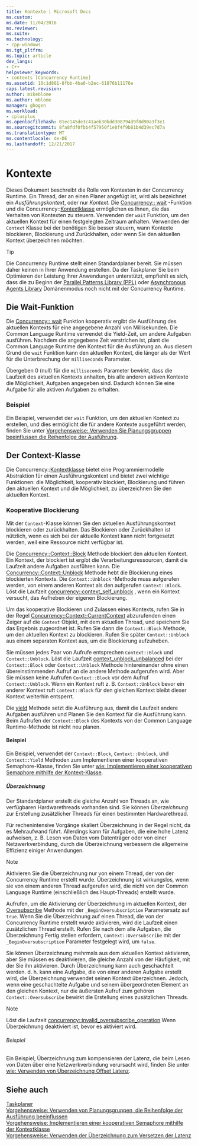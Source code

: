 ```yaml
---
title: Kontexte | Microsoft Docs
ms.custom: 
ms.date: 11/04/2016
ms.reviewer: 
ms.suite: 
ms.technology:
- cpp-windows
ms.tgt_pltfrm: 
ms.topic: article
dev_langs:
- C++
helpviewer_keywords:
- contexts [Concurrency Runtime]
ms.assetid: 10c1d861-8fbb-4ba0-b2ec-61876b11176e
caps.latest.revision: 
author: mikeblome
ms.author: mblome
manager: ghogen
ms.workload:
- cplusplus
ms.openlocfilehash: 01ec145de3c41aeb30bdd308794d9f8d90a3f3e1
ms.sourcegitcommit: 8fa8fdf0fbb4f57950f1e8f4f9b81b4d39ec7d7a
ms.translationtype: MT
ms.contentlocale: de-DE
ms.lasthandoff: 12/21/2017
---
```

# <a name="contexts"></a>Kontexte

Dieses Dokument beschreibt die Rolle von Kontexten in der Concurrency Runtime. Ein Thread, der an einen Planer angefügt ist, wird als bezeichnet ein *Ausführungskontext*, oder nur *Kontext*. Die [Concurrency:: wait](reference/concurrency-namespace-functions.md#wait) -Funktion und die Concurrency::[Kontextklasse](../../parallel/concrt/reference/context-class.md) ermöglichen es Ihnen, die das Verhalten von Kontexten zu steuern. Verwenden der `wait` Funktion, um den aktuellen Kontext für einen festgelegten Zeitraum anhalten. Verwenden der `Context` Klasse bei der benötigen Sie besser steuern, wann Kontexte blockieren, Blockierung und Zurückhalten, oder wenn Sie den aktuellen Kontext überzeichnen möchten.  
  
> [!TIP]
>  Die Concurrency Runtime stellt einen Standardplaner bereit. Sie müssen daher keinen in Ihrer Anwendung erstellen. Da der Taskplaner Sie beim Optimieren der Leistung Ihrer Anwendungen unterstützt, empfiehlt es sich, dass die zu Beginn der [Parallel Patterns Library (PPL)](../../parallel/concrt/parallel-patterns-library-ppl.md) oder [Asynchronous Agents Library](../../parallel/concrt/asynchronous-agents-library.md) Domänenmodus noch nicht mit der Concurrency Runtime.  
  
## <a name="the-wait-function"></a>Die Wait-Funktion  

 Die [Concurrency:: wait](reference/concurrency-namespace-functions.md#wait) Funktion kooperativ ergibt die Ausführung des aktuellen Kontexts für eine angegebene Anzahl von Millisekunden. Die Common Language Runtime verwendet die Yield-Zeit, um andere Aufgaben ausführen. Nachdem die angegebene Zeit verstrichen ist, plant die Common Language Runtime den Kontext für die Ausführung an. Aus diesem Grund die `wait` Funktion kann den aktuellen Kontext, die länger als der Wert für die Unterbrechung der `milliseconds` Parameter.  
  
 Übergeben 0 (null) für die `milliseconds` Parameter bewirkt, dass die Laufzeit des aktuellen Kontexts anhalten, bis alle anderen aktiven Kontexte die Möglichkeit, Aufgaben angegeben sind. Dadurch können Sie eine Aufgabe für alle aktiven Aufgaben zu erhalten.  
  
### <a name="example"></a>Beispiel  
 Ein Beispiel, verwendet der `wait` Funktion, um den aktuellen Kontext zu erstellen, und dies ermöglicht die für andere Kontexte ausgeführt werden, finden Sie unter [Vorgehensweise: Verwenden Sie Planungsgruppen beeinflussen die Reihenfolge der Ausführung](../../parallel/concrt/how-to-use-schedule-groups-to-influence-order-of-execution.md).  
  
## <a name="the-context-class"></a>Der Context-Klasse  
 Die Concurrency::[Kontextklasse](../../parallel/concrt/reference/context-class.md) bietet eine Programmiermodelle Abstraktion für einen Ausführungskontext und bietet zwei wichtige Funktionen: die Möglichkeit, kooperativ blockiert, Blockierung und führen den aktuellen Kontext und die Möglichkeit, zu überzeichnen Sie den aktuellen Kontext.  
  
### <a name="cooperative-blocking"></a>Kooperative Blockierung  
 Mit der `Context`-Klasse können Sie den aktuellen Ausführungskontext blockieren oder zurückhalten. Das Blockieren oder Zurückhalten ist nützlich, wenn es sich bei der aktuelle Kontext kann nicht fortgesetzt werden, weil eine Ressource nicht verfügbar ist.  
  

 Die [Concurrency::Context::Block](reference/context-class.md#block) Methode blockiert den aktuellen Kontext. Ein Kontext, der blockiert ist ergibt die Verarbeitungsressourcen, damit die Laufzeit andere Aufgaben ausführen kann. Die [Concurrency::Context::Unblock](reference/context-class.md#unblock) Methode hebt die Blockierung eines blockierten Kontexts. Die `Context::Unblock` -Methode muss aufgerufen werden, von einem anderen Kontext als den aufgerufen `Context::Block`. Löst die Laufzeit [concurrency::context_self_unblock](../../parallel/concrt/reference/context-self-unblock-class.md) , wenn ein Kontext versucht, das Aufheben der eigenen Blockierung.  
  
 Um das kooperative Blockieren und Zulassen eines Kontexts, rufen Sie in der Regel [Concurrency::Context::CurrentContext](reference/context-class.md#currentcontext) abzurufenden einen Zeiger auf die `Context` Objekt, mit dem aktuellen Thread, und speichern Sie das Ergebnis zugeordnet ist. Rufen Sie dann die `Context::Block` Methode, um den aktuellen Kontext zu blockieren. Rufen Sie später `Context::Unblock` aus einem separaten Kontext aus, um die Blockierung aufzuheben.  
  
 Sie müssen jedes Paar von Aufrufe entsprechen `Context::Block` und `Context::Unblock`. Löst die Laufzeit [context_unblock_unbalanced](../../parallel/concrt/reference/context-unblock-unbalanced-class.md) bei der `Context::Block` oder `Context::Unblock` Methode hintereinander ohne einen übereinstimmenden Aufruf an die andere Methode aufgerufen wird. Aber Sie müssen keine Aufrufen `Context::Block` vor dem Aufruf `Context::Unblock`. Wenn ein Kontext ruft z. B. `Context::Unblock` bevor ein anderer Kontext ruft `Context::Block` für den gleichen Kontext bleibt dieser Kontext weiterhin entsperrt.  
  
 Die [yield](reference/context-class.md#yield) Methode setzt die Ausführung aus, damit die Laufzeit andere Aufgaben ausführen und Planen Sie den Kontext für die Ausführung kann. Beim Aufrufen der `Context::Block` des Kontexts von der Common Language Runtime-Methode ist nicht neu planen.  

  
#### <a name="example"></a>Beispiel  
 Ein Beispiel, verwendet der `Context::Block`, `Context::Unblock`, und `Context::Yield` Methoden zum Implementieren einer kooperativen Semaphore-Klasse, finden Sie unter [wie: Implementieren einer kooperativen Semaphore mithilfe der Kontext-Klasse](../../parallel/concrt/how-to-use-the-context-class-to-implement-a-cooperative-semaphore.md).  
  
##### <a name="oversubscription"></a>Überzeichnung  
 Der Standardplaner erstellt die gleiche Anzahl von Threads an, wie verfügbaren Hardwarethreads vorhanden sind. Sie können *Überzeichnung* zur Erstellung zusätzlicher Threads für einen bestimmten Hardwarethread.  
  
 Für rechenintensive Vorgänge skaliert Überzeichnung in der Regel nicht, da es Mehraufwand führt. Allerdings kann für Aufgaben, die eine hohe Latenz aufweisen, z. B. Lesen von Daten vom Datenträger oder von einer Netzwerkverbindung, durch die Überzeichnung verbessern die allgemeine Effizienz einiger Anwendungen.  
  
> [!NOTE]
>  Aktivieren Sie die Überzeichnung nur von einem Thread, der von der Concurrency Runtime erstellt wurde. Überzeichnung ist wirkungslos, wenn sie von einem anderen Thread aufgerufen wird, die nicht von der Common Language Runtime (einschließlich des Haupt-Threads) erstellt wurde.  
  
 Aufrufen, um die Aktivierung der Überzeichnung im aktuellen Kontext, der [Oversubscribe](reference/context-class.md#oversubscribe) Methode mit der `_BeginOversubscription` Parametersatz auf `true`. Wenn Sie die Überzeichnung auf einen Thread, die von der Concurrency Runtime erstellt wurde aktivieren, wird die Laufzeit einen zusätzlichen Thread erstellt. Rufen Sie nach dem alle Aufgaben, die Überzeichnung Fertig stellen erfordern, `Context::Oversubscribe` mit der `_BeginOversubscription` Parameter festgelegt wird, um `false`.  

  
 Sie können Überzeichnung mehrmals aus dem aktuellen Kontext aktivieren, aber Sie müssen es deaktivieren, die gleiche Anzahl von der Häufigkeit, mit der Sie ihn aktivieren. Durch Überzeichnung kann auch geschachtelt werden. d. h. kann eine Aufgabe, die von einer anderen Aufgabe erstellt wird, die Überzeichnung verwendet seinen Kontext überzeichnen. Jedoch, wenn eine geschachtelte Aufgabe und seinem übergeordneten Element an den gleichen Kontext, nur die äußersten Aufruf zum gehören `Context::Oversubscribe` bewirkt die Erstellung eines zusätzlichen Threads.  
  
> [!NOTE]
>  Löst die Laufzeit [concurrency::invalid_oversubscribe_operation](../../parallel/concrt/reference/invalid-oversubscribe-operation-class.md) Wenn Überzeichnung deaktiviert ist, bevor es aktiviert wird.  
  
###### <a name="example"></a>Beispiel  
 Ein Beispiel, Überzeichnung zum kompensieren der Latenz, die beim Lesen von Daten über eine Netzwerkverbindung verursacht wird, finden Sie unter [wie: Verwenden von Überzeichnung Offset Latenz](../../parallel/concrt/how-to-use-oversubscription-to-offset-latency.md).  
  
## <a name="see-also"></a>Siehe auch  
 [Taskplaner](../../parallel/concrt/task-scheduler-concurrency-runtime.md)   
 [Vorgehensweise: Verwenden von Planungsgruppen, die Reihenfolge der Ausführung beeinflussen](../../parallel/concrt/how-to-use-schedule-groups-to-influence-order-of-execution.md)   
 [Vorgehensweise: Implementieren einer kooperativen Semaphore mithilfe der Kontextklasse](../../parallel/concrt/how-to-use-the-context-class-to-implement-a-cooperative-semaphore.md)   
 [Vorgehensweise: Verwenden der Überzeichnung zum Versetzen der Latenz](../../parallel/concrt/how-to-use-oversubscription-to-offset-latency.md)

